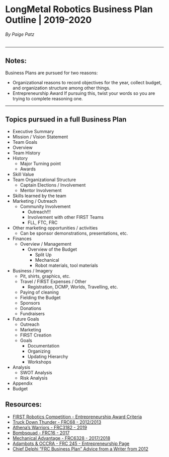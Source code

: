 # LongMetal Robotics Business Plan Outline | 2019-2020
###### By Paige Patz
---
## Notes:
Business Plans are pursued for two reasons:
* Organizational reasons to record objectives for the year, collect budget, and organization structure among other things.
* Entrepreneurship Award
If pursuing this, twist your words so you are trying to complete reasoning one.
---
## Topics pursued in a full Business Plan
* Executive Summary
 * Mission / Vision Statement
 * Team Goals
 * Overview
* Team History
 * History
   * Major Turning point
   * Awards
* Skill Value
 * Team Organizational Structure
   * Captain Elections / Involvement
   * Mentor Involvement
 * Skills learned by the team
* Marketing / Outreach
  * Community Involvement
    * Outreach!!!
    * Involvement with other FIRST Teams
     * FLL, FTC, FRC
 * Other marketing opportunities / activities
   * Can be sponsor demonstrations, presentations, etc.
* Finances
  * Overview / Management
    * Overview of the Budget
      * Split Up
      * Mechanical
      * Robot materials, tool materials
* Business / Imagery
  * Pit, shirts, graphics, etc.
  * Travel / FIRST Expenses / Other
    * Registration, DCMP, Worlds, Travelling, etc.
  * Paying of cleaning
  * Fielding the Budget
  * Sponsors
  * Donations
  * Fundraisers
* Future Goals
  * Outreach
  * Marketing
  * FIRST Creation
  * Goals
    * Documentation
    * Organizing
    * Updating Hierarchy
    * Workshops
* Analysis
  * SWOT Analysis
  * Risk Analysis
* Appendix
* Budget

## Resources:
* [FIRST Robotics Competition - Entrepreneurship Award Criteria](https://www.firstinspires.org/resource-library/frc/awards-based-on-team-attributes)
* [Truck Down Thunder - FRC68 - 2012/2013](https://www.firstinspires.org/sites/default/files/uploads/resource_library/fundraising-toolkit/business-plan-example-frc-68.pdf)
* [Athena’s Warriors - FRC3182 - 2019](https://www.firstinspires.org/sites/default/files/uploads/resource_library/fundraising-toolkit/business-plan-example-frc-68.pdf)
* [Bombsquad - FRC16 - 2017](http://frcteam16.org/assets/business-plan-2017-final-.pdf)
* [Mechanical Advantage - FRC6328 - 2017/2018](http://littletonrobotics.org/wp-content/uploads/2018/04/2018-Business-Plan-FRC-Final-Compressed.pdf)
* [Adambots & OCCRA - FRC 245 - Entrepreneurship Page](http://www.adambots.com/resources/business-plan/)
* [Chief Delphi “FRC Business Plan” Advice from a Writer from 2012](https://www.chiefdelphi.com/t/the-frc-business-plan/132890)
